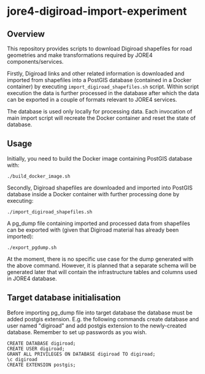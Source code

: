# jore4-digiroad-import-experiment

## Overview

This repository provides scripts to download Digiroad shapefiles for road geometries and make transformations required by JORE4 components/services.

Firstly, Digiroad links and other related information is downloaded and imported from shapefiles into a PostGIS database (contained in a Docker container) by executing `import_digiroad_shapefiles.sh` script. Within script execution the data is further processed in the database after which the data can be exported in a couple of formats relevant to JORE4 services.

The database is used only locally for processing data. Each invocation of main import script will recreate the Docker container and reset the state of database.

## Usage

Initially, you need to build the Docker image containing PostGIS database with:

```
./build_docker_image.sh
```

Secondly, Digiroad shapefiles are downloaded and imported into PostGIS database inside a Docker container with further processing done by executing:

```
./import_digiroad_shapefiles.sh
```

A pg_dump file containing imported and processed data from shapefiles can be exported with (given that Digiroad material has already been imported):

```
./export_pgdump.sh
```

At the moment, there is no specific use case for the dump generated with the above command. However, it is planned that a separate schema will be generated later that will contain the infrastructure tables and columns used in JORE4 database.

## Target database initialisation

Before importing pg_dump file into target database the database must be added postgis extension. E.g. the following commands create database and user named "digiroad" and add postgis extension to the newly-created database. Remember to set up passwords as you wish.

```
CREATE DATABASE digiroad;
CREATE USER digiroad;
GRANT ALL PRIVILEGES ON DATABASE digiroad TO digiroad;
\c digiroad
CREATE EXTENSION postgis;
```
